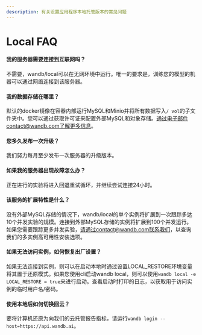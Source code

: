 ```yaml
---
description: 有关设置应用程序本地托管版本的常见问题
---
```


# Local FAQ

#### **我的服务器需要连接到互联网吗？**

不需要，wandb/local可以在无网环境中运行。唯一的要求是，训练您的模型的机器可以通过网络连接到该服务器。

#### **我的数据存储在哪里？**

默认的docker镜像在容器内部运行MySQL和Minio并将所有数据写入`/ vol`的子文件夹中。您可以通过获取许可证来配置外部MySQL和对象存储。通过电子邮件contact@wandb.com了解更多信息。

#### **您多久发布一次升级？**

我们努力每月至少发布一次服务器的升级版本。

#### **如果我的服务器出现故障怎么办？**

正在进行的实验将进入回退重试循环，并继续尝试连接24小时。

#### **该服务的扩展特性是什么？**

 没有外部MySQL存储的情况下，wandb/local的单个实例将扩展到一次跟踪多达10个并发实验的规模。连接到外部MySQL存储的实例将扩展到100个并发运行。如果您需要跟踪更多并发实验，请通过contact@wandb.com联系我们，以查询我们的多实例高可用性安装选项。

#### **如果无法访问实例，如何恢复出厂设置？**

如果无法连接到实例，则可以在启动本地时通过设置LOCAL\_RESTORE环境变量将其置于还原模式。如果您使用cli启动wandb local，则可以使用`wandb local -e LOCAL_RESTORE = true`来进行启动。查看启动时打印的日志，以获取用于访问实例的临时用户名/密码。

#### **使用本地后如何切换回云？**

要将计算机还原为向我们的云托管报告指标，请运行`wandb login --host=https://api.wandb.ai`。

